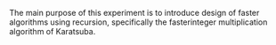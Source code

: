The main purpose of this experiment is to introduce design of faster algorithms using recursion, specifically the fasterinteger multiplication algorithm of Karatsuba.